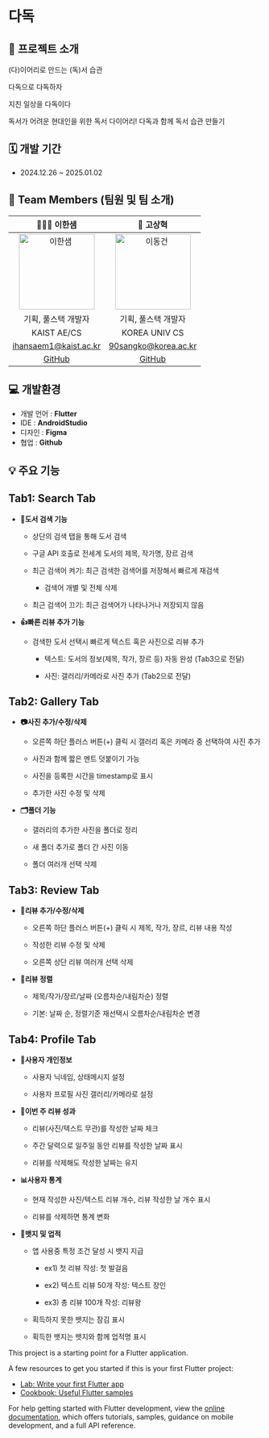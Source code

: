 # 다독

## 📲 프로젝트 소개
  (다)이어리로 만드는 (독)서 습관
  
  다독으로 다독하자
  
  지친 일상을 다독이다

  독서가 어려운 현대인을 위한 독서 다이어리! 다독과 함께 독서 습관 만들기

## 🗓️ 개발 기간
- 2024.12.26 ~ 2025.01.02

## 👥 Team Members (팀원 및 팀 소개)
| 👩🏻‍💻 이한샘 | 🥔 고상혁 |
|:------:|:------:|
| <img src="https://github.com/user-attachments/assets/bb17ef51-ebab-4d13-ad63-1e4bd8fd25ad" alt="이한샘" width="150"> | <img src="https://github.com/user-attachments/assets/54b14473-5b04-43c8-a006-e7d67055969c" alt="이동건" width="150"> |
| 기획, 풀스택 개발자 | 기획, 풀스택 개발자  |
| KAIST AE/CS | KOREA UNIV CS  |
| ihansaem1@kaist.ac.kr | 90sangko@korea.ac.kr |
| [GitHub](https://github.com/damhs) | [GitHub](https://github.com/sanghyuk-ko) |

## 💻 개발환경
-  개발 언어 : **Flutter**
-  IDE : **AndroidStudio**
-  디자인 : **Figma**
-  협업 : **Github**

## 💡 주요 기능

## Tab1: Search Tab

- **🔎도서 검색 기능**
  
  - 상단의 검색 탭을 통해 도서 검색
    
  - 구글 API 호출로 전세계 도서의 제목, 작가명, 장르 검색
    
  - 최근 검색어 켜기: 최근 검색한 검색어를 저장해서 빠르게 재검색
    
    - 검색어 개별 및 전체 삭제
      
  - 최근 검색어 끄기: 최근 검색어가 나타나거나 저장되지 않음

- **👍빠른 리뷰 추가 기능**
  
  - 검색한 도서 선택시 빠르게 텍스트 혹은 사진으로 리뷰 추가
    
    - 텍스트: 도서의 정보(제목, 작가, 장르 등) 자동 완성 (Tab3으로 전달)
   
    - 사진: 갤러리/카메라로 사진 추가 (Tab2으로 전달)

   

## Tab2: Gallery Tab

- **📷사진 추가/수정/삭제**

  - 오른쪽 하단 플러스 버튼(+) 클릭 시 갤러리 혹은 카메라 중 선택하여 사진 추가
 
  - 사진과 함께 짧은 멘트 덧붙이기 가능
 
  - 사진을 등록한 시간을 timestamp로 표시
 
  - 추가한 사진 수정 및 삭제
 
- **🗂폴더 기능**

  - 갤러리의 추가한 사진을 폴더로 정리

  - 새 폴더 추가로 폴더 간 사진 이동
 
  - 폴더 여러개 선택 삭제



## Tab3: Review Tab

- **📝리뷰 추가/수정/삭제**

  - 오른쪽 하단 플러스 버튼(+) 클릭 시 제목, 작가, 장르, 리뷰 내용 작성

  - 작성한 리뷰 수정 및 삭제

  - 오른쪽 상단 리뷰 여러개 선택 삭제

- **🔀리뷰 정렬**

  - 제목/작가/장르/날짜 (오름차순/내림차순) 정렬

  - 기본: 날짜 순, 정렬기준 재선택시 오름차순/내림차순 변경
 
    

## Tab4: Profile Tab

- **👤사용자 개인정보**

  - 사용자 닉네임, 상태메시지 설정

  - 사용자 프로필 사진 갤러리/카메라로 설정

- **📅이번 주 리뷰 성과**

  - 리뷰(사진/텍스트 무관)를 작성한 날짜 체크

  - 주간 달력으로 일주일 동안 리뷰를 작성한 날짜 표시
 
  - 리뷰를 삭제해도 작성한 날짜는 유지

- **📊사용자 통계**

  - 현재 작성한 사진/텍스트 리뷰 개수, 리뷰 작성한 날 개수 표시

  - 리뷰를 삭제하면 통계 변화

- **🏅뱃지 및 업적**

  - 앱 사용중 특정 조건 달성 시 뱃지 지급

    - ex1) 첫 리뷰 작성: 첫 발걸음
      
    - ex2) 텍스트 리뷰 50개 작성: 텍스트 장인
   
    - ex3) 총 리뷰 100개 작성: 리뷰왕
   
  - 획득하지 못한 뱃지는 잠김 표시

  - 획득한 뱃지는 뱃지와 함께 업적명 표시



This project is a starting point for a Flutter application.

A few resources to get you started if this is your first Flutter project:

- [Lab: Write your first Flutter app](https://docs.flutter.dev/get-started/codelab)
- [Cookbook: Useful Flutter samples](https://docs.flutter.dev/cookbook)

For help getting started with Flutter development, view the
[online documentation](https://docs.flutter.dev/), which offers tutorials,
samples, guidance on mobile development, and a full API reference.

